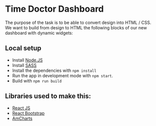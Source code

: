 # Time Doctor Dashboard

The purpose of the task is to be able to convert design into HTML / CSS. We want to build from design to HTML the following blocks of our new dashboard with dynamic widgets:


## Local setup

- Install [Node.JS](https://nodejs.org/en/)
- Install [SASS](http://sass-lang.com/install)
- Install the dependencies with `npm install`
- Run the app in development mode with `npm start`.
- Build with `npm run build`


## Libraries used to make this:

 * [React JS](https://facebook.github.io/react)
 * [React Bootstrap](https://react-bootstrap.github.io) 
 * [AmCharts](https://www.amcharts.com/)